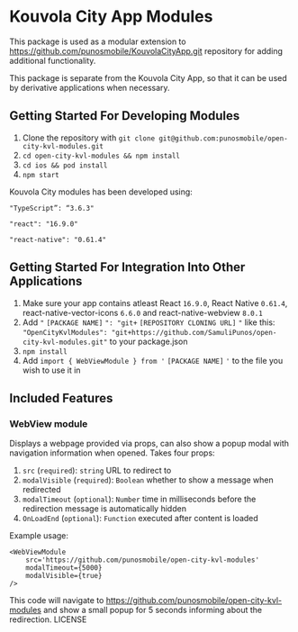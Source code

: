 # Kouvola City App Modules

This package is used as a modular extension to https://github.com/punosmobile/KouvolaCityApp.git repository for adding additional functionality.

This package is separate from the Kouvola City App, so that it can be used by derivative applications when necessary.

## Getting Started For Developing Modules

1. Clone the repository with `git clone git@github.com:punosmobile/open-city-kvl-modules.git`
2. `cd open-city-kvl-modules && npm install`
3. `cd ios && pod install`
4. `npm start`

Kouvola City modules has been developed using:

`"TypeScript”: “3.6.3"`

`"react": "16.9.0"`

`"react-native": "0.61.4"`


## Getting Started For Integration Into Other Applications

1. Make sure your app contains atleast React `16.9.0`, React Native `0.61.4`, react-native-vector-icons `6.6.0` and react-native-webview `8.0.1`
2. Add `"` `[PACKAGE NAME]` `": "git+` `[REPOSITORY CLONING URL]` `"` like this: `"OpenCityKvlModules": "git+https://github.com/SamuliPunos/open-city-kvl-modules.git"` to your package.json
3. `npm install`
4. Add `import { WebViewModule } from '` `[PACKAGE NAME]` `'` to the file you wish to use it in
 
## Included Features

### WebView module

Displays a webpage provided via props, can also show a popup modal with navigation information when opened.
Takes four props:

1. `src` (`required`): `string` URL to redirect to
2. `modalVisible` (`required`): `Boolean` whether to show a message when redirected
3. `modalTimeout` (`optional`): `Number` time in milliseconds before the redirection message is automatically hidden
4. `OnLoadEnd` (`optional`): `Function` executed after content is loaded

Example usage:

```
<WebViewModule
    src='https://github.com/punosmobile/open-city-kvl-modules'
    modalTimeout={5000}
    modalVisible={true}
/>
```

This code will navigate to https://github.com/punosmobile/open-city-kvl-modules and show a small popup for 5 seconds informing about the redirection.
LICENSE

